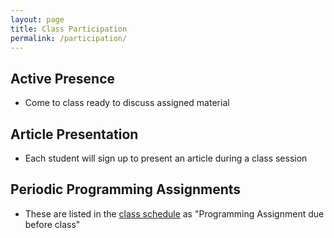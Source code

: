 ```yaml
---
layout: page
title: Class Participation
permalink: /participation/
---
```


## Active Presence 
* Come to class ready to discuss assigned material

## Article Presentation
* Each student will sign up to present an article during a class session

## Periodic Programming Assignments 
* These are listed in the [class schedule](../schedule) as "Programming Assignment due before class"
